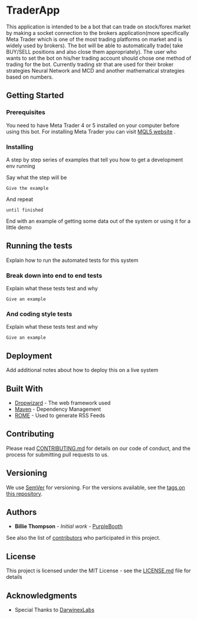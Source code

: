 # TraderApp

This application is intended to be a bot that can trade on stock/forex market by
making a socket connection to the brokers application(more specifically Meta Trader
which is one of the most trading platforms on market and is widely used by brokers).
The bot will be able to automatically trade( take BUY/SELL positions and also
close them appropriately). The user who wants to set the bot on his/her trading account
should chose one method of trading for the bot. Currently trading str that are used for their broker
strategies Neural Network and MCD and another mathematical strategies based on numbers.


## Getting Started


### Prerequisites

You need to have Meta Trader 4 or 5 installed on your computer before using this bot.
For installing Meta Trader you can visit [MQL5 website](www.mql5.com) .


### Installing

A step by step series of examples that tell you how to get a development env running

Say what the step will be

```
Give the example
```

And repeat

```
until finished
```

End with an example of getting some data out of the system or using it for a little demo

## Running the tests

Explain how to run the automated tests for this system

### Break down into end to end tests

Explain what these tests test and why

```
Give an example
```

### And coding style tests

Explain what these tests test and why

```
Give an example
```

## Deployment

Add additional notes about how to deploy this on a live system

## Built With

* [Dropwizard](http://www.dropwizard.io/1.0.2/docs/) - The web framework used
* [Maven](https://maven.apache.org/) - Dependency Management
* [ROME](https://rometools.github.io/rome/) - Used to generate RSS Feeds

## Contributing

Please read [CONTRIBUTING.md](https://gist.github.com/PurpleBooth/b24679402957c63ec426) for details on our code of conduct, and the process for submitting pull requests to us.

## Versioning

We use [SemVer](http://semver.org/) for versioning. For the versions available, see the [tags on this repository](https://github.com/your/project/tags).

## Authors

* **Billie Thompson** - *Initial work* - [PurpleBooth](https://github.com/PurpleBooth)

See also the list of [contributors](https://github.com/your/project/contributors) who participated in this project.

## License

This project is licensed under the MIT License - see the [LICENSE.md](LICENSE.md) file for details

## Acknowledgments

* Special Thanks to [DarwinexLabs](https://github.com/darwinex/DarwinexLabs)
